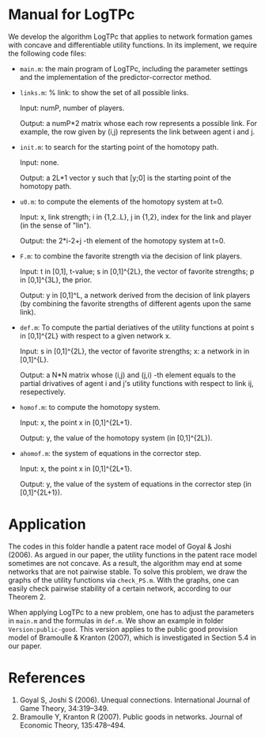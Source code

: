 # Manual for LogTPc
We develop the algorithm LogTPc that applies to network formation games with concave and differentiable utility functions.
In its implement, we require the following code files:

- `main.m`: the main program of LogTPc, including the parameter settings and the
implementation of the predictor-corrector method.

- `links.m`: % link: to show the set of all possible links.
  
	Input: numP, number of players.
  
	Output: a numP*2 matrix whose each row represents a possible link. For
 	example, the row given by (i,j) represents the link between agent i and j. 

- `init.m`:  to search for the starting point of the homotopy path.
  
 	Input: none.
 
	Output: a 2L*1 vector y such that [y;0] is the starting point of the
 	homotopy path.

- `u0.m`: to compute the elements of the homotopy system at t=0.
  
  	Input: x, link strength; i in {1,2..L}, j in {1,2}, index for the link and player (in the sense of "lin").
  
	Output: the 2*i-2+j -th element of the homotopy system at t=0.

- `F.m`: to combine the favorite strength via the decision of link players.
 
 	Input: t in [0,1], t-value; s in [0,1]^{2L}, the vector of favorite
 	strengths; p in [0,1]^{3L}, the prior.

 	Output: y in [0,1]^L, a network derived from the decision of link
 	players (by combining the favorite strengths of different agents upon the same link).

- `def.m`: To compute the partial deriatives of the utility functions at point s in [0,1]^{2L} with
 respect to a given network x.

 	Input: s in [0,1]^{2L}, the vector of favorite strengths; x: a network in
 	in [0,1]^{L}.
 
 	Output: a N*N matrix whose (i,j) and (j,i) -th element equals to the
	partial drivatives of agent i and j's utility functions with respect to
	link ij, resepectively.

- `homof.m`: to compute the homotopy system.
  
 	Input: x, the point x in [0,1]^{2L+1}.

 	Output: y, the value of the homotopy system (in [0,1]^{2L}).

- `ahomof.m`: the system of equations in the corrector step.
 
 	Input: x, the point x in [0,1]^{2L+1}.

 	Output: y, the value of the system of equations in the corrector step (in [0,1]^{2L+1}).



# Application
The codes in this folder handle a patent race model of Goyal & Joshi (2006). As argued in our paper, the utility functions in the patent race model sometimes are not concave. As a result, the algorithm may end at some networks that are not pairwise stable. To solve this problem, we draw the graphs of the utility functions via `check_PS.m`. With the graphs, one can easily check pairwise stability of a certain network, according to our Theorem 2.

When applying LogTPc to a new problem, one has to adjust the parameters in `main.m` and the formulas in `def.m`. We show an example in folder  `Version:public-good`. This version applies to the public good provision model of Bramoulle & Kranton (2007), which is investigated in Section 5.4 in our paper. 



# References
1. Goyal S, Joshi S (2006). Unequal connections. International Journal of Game Theory, 34:319–349.
2. Bramoulle Y, Kranton R (2007). Public goods in networks. Journal of Economic Theory, 135:478–494.

